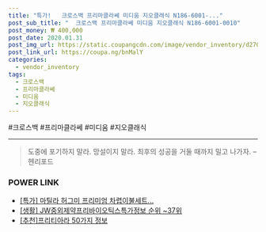 ```yaml
--- 
title: "특가!   크로스백 프리마클라쎄 미디움 지오클래식 N186-6001-..." 
post_sub_title: "  크로스백 프리마클라쎄 미디움 지오클래식 N186-6001-0010" 
post_money: ₩ 400,000 
post_date: 2020.01.31 
post_img_url: https://static.coupangcdn.com/image/vendor_inventory/d270/98b97872d0debedfee86edcbc78fa39f61ea626aea73b242698ae8e12d98.jpg 
post_link_url: https://coupa.ng/bnMalY 
categories: 
  - vendor_inventory 
tags: 
  - 크로스백 
  - 프리마클라쎄 
  - 미디움 
  - 지오클래식 
--- 
```

  #크로스백 #프리마클라쎄 #미디움 #지오클래식 
<hr> 

> 도중에 포기하지 말라. 망설이지 말라. 최후의 성공을 거둘 때까지 밀고 나가자. – 헨리포드 


### POWER LINK

* <a href="https://blog.naver.com/sakai111/221787056230" target="_blank">[특가] 마틸라 허그미 프리미엄 차렵이불세트...</a>
* <a href="https://blog.naver.com/sakai111/221772961682" target="_blank"> [생활] JW중외제약프리바이오틱스특가정보 순위 ~37위</a>
* <a href="https://blog.naver.com/fasyy4321/221789458103" target="_blank">[추천]프리티아라 50가지 정보</a>
